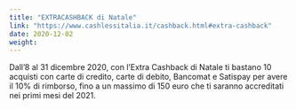 ```yaml
---
title: "EXTRACASHBACK di Natale"
link: "https://www.cashlessitalia.it/cashback.html#extra-cashback"
date: 2020-12-02
weight: 
---
```


Dall’8 al 31 dicembre 2020, con l’Extra Cashback di Natale ti bastano 10 acquisti con carte di credito, carte di debito, Bancomat e Satispay per avere il 10% di rimborso, fino a un massimo di 150 euro che ti saranno accreditati nei primi mesi del 2021.